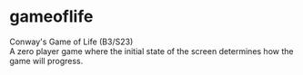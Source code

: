 # gameoflife
Conway's Game of Life (B3/S23)<br/>
A zero player game where the initial state of the screen determines how the game will progress.
